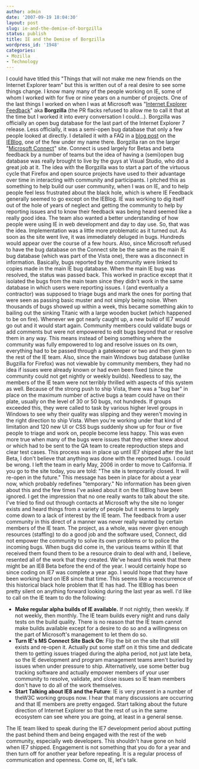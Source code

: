 ```yaml
---
author: admin
date: '2007-09-19 18:04:30'
layout: post
slug: ie-and-the-demise-of-borgzilla
status: publish
title: IE and the Demise of Borgzilla
wordpress_id: '1948'
categories:
- Mozilla
- Technology
---
```


I could have titled this "Things that will not make me new friends on
the Internet Explorer team" but this is written out of a real desire to
see some things change. I know many many of the people working on IE,
some of whom I worked with for five or nine years on a number of
projects. One of the last things I worked on when I was at Microsoft was
"[Internet Explorer
Feedback](https://connect.microsoft.com/site/sitehome.aspx?SiteID=136)"
aka **Borgzilla** (the PR flacks refused to allow me to call it that at
the time but I worked it into every conversation I could...). Borgzilla
was officially an open bug database for the last part of the Internet
Explorer 7 release. Less officially, it was a semi-open bug database
that only a few people looked at directly. I detailed it with a FAQ in a
[blog post](http://blogs.msdn.com/ie/archive/2006/03/24/560095.aspx) on
the [IEBlog](http://blogs.msdn.com/ie/), one of the few under my name
there. Borgzilla ran on the larger "[Microsoft
Connect](https://connect.microsoft.com/)" site. Connect is used largely
for Betas and beta feedback by a number of teams but the idea of having
a (semi)open bug database was really brought to live by the guys at
Visual Studio, who did a great job at it. The idea with the Borgzilla
was to start a part of the virtuous cycle that Firefox and open source
projects have used to their advantage over time in interacting with
community and participants. I pitched this as something to help build
our user community, when I was on IE, and to help people feel less
frustrated about the black hole, which is where IE Feedback generally
seemed to go except on the IEBlog. IE was working to dig itself out of
the hole of years of neglect and getting the community to help by
reporting issues and to know their feedback was being heard seemed like
a really good idea. The team also wanted a better understanding of how
people were using IE in web development and day to day use. So, that was
the idea. Implementation was a little more problematic as it turned out.
As soon as the site went live, it was immediately deluged in bugs.
Hundreds would appear over the course of a few hours. Also, since
Microsoft refused to have the bug database on the Connect site be the
same as the main IE bug database (which was part of the Vista one),
there was a disconnect in information. Basically, bugs reported by the
community were linked to copies made in the main IE bug database. When
the main IE bug was resolved, the status was passed back. This worked in
practice except that it isolated the bugs from the main team since they
didn't work in the same database in which users were reporting issues. I
(and eventually a contractor) was supposed to triage bugs and mark the
ones for porting that were seen as passing basic muster and not simply
being noise. When thousands of bugs showed up within a week, this became
something akin to bailing out the sinking Titanic with a large wooden
bucket (which happened to be on fire). Whenever we got nearly caught up,
a new build of IE7 would go out and it would start again. Community
members could validate bugs or add comments but were not empowered to
edit bugs beyond that or resolve them in any way. This means instead of
being something where the community was fully empowered to log and
resolve issues on its own, everything had to be passed through a
gatekeeper or two and then given to the rest of the IE team. Also, since
the main Windows bug database (unlike Bugzilla for Firefox) was not
viewable by community members, they had no idea if issues were already
known or had even been fixed (since the community could not get nightly
or weekly builds). Needless to say, the members of the IE team were not
terribly thrilled with aspects of this system as well. Because of the
strong push to ship Vista, there was a "bug bar" in place on the maximum
number of active bugs a team could have on their plate, usually on the
level of 30 or 50 bugs, not hundreds. If groups exceeded this, they were
called to task by various higher level groups in Windows to see why
their quality was slipping and they weren't moving in the right
direction to ship Vista. When you're working under that kind of
limitation and 120 new UI or CSS bugs suddenly show up for four or five
people to triage and work on, people become less happy. This was even
more true when many of the bugs were issues that they either knew about
or which had to be sent to the QA team to create reproduction steps and
clear test cases. This process was in place up until IE7 shipped after
the last Beta, I don't believe that anything was done with the reported
bugs. I could be wrong. I left the team in early May, 2006 in order to
move to California. If you go to the site today, you are told: "The site
is temporarily closed. It will re-open in the future." This message has
been in place for about a year now, which probably redefines
"temporary." No information has been given about this and the few times
I've asked about it on the IEBlog have been ignored. I get the
impression that no one really wants to talk about the site. I've tried
to find out through contacts at Microsoft why the site no longer exists
and heard things from a variety of people but it seems to largely come
down to a lack of interest by the IE team. The feedback from a user
community in this direct of a manner was never really wanted by certain
members of the IE team. The project, as a whole, was never given enough
resources (staffing) to do a good job and the software used, Connect,
did not empower the community to solve its own problems or to police the
incoming bugs. When bugs did come in, the various teams within IE that
received them found them to be a resource drain to deal with and, I
believe, resented all of the work that they created. We've heard this
week that there might be an IE8 Beta before the end of the year. I would
certainly hope so since coding on IE7 was complete a year ago. I would
hope that they have been working hard on IE8 since that time. This seems
like a reoccurrence of this historical black hole problem that IE has
had. The IEBlog has been pretty silent on anything forward looking
during the last year as well. I'd like to call on the IE team to do the
following:

-   **Make regular alpha builds of IE available.** If not nightly, then
    weekly. If not weekly, then monthly. The IE team builds every night
    and runs daily tests on the build quality. There is no reason that
    the IE team cannot make builds available except for a desire to do
    so and a willingness on the part of Microsoft's management to let
    them do so.
-   **Turn IE's MS Connect Site Back On**: Flip the bit on the site that
    still exists and re-open it. Actually put some staff on it this time
    and dedicate them to getting issues triaged during the alpha period,
    not just late beta, so the IE development and program management
    teams aren't buried by issues when under pressure to ship.
    Alternatively, use some better bug tracking software and actually
    empower members of your user community to resolve, validate, and
    close issues so IE team members don't have to do all of the work
    themselves.
-   **Start Talking about IE8 and the Future**: IE is very present in a
    number of theW3C working groups now. I hear that many discussions
    are occurring and that IE members are pretty engaged. Start talking
    about the future direction of Internet Explorer so that the rest of
    us in the same ecosystem can see where you are going, at least in a
    general sense.

The IE team liked to speak during the IE7 development period about
putting the past behind them and being engaged with the rest of the web
community, especially web developers. This shouldn't have gone on hold
when IE7 shipped. Engagement is not something that you do for a year and
then turn off for another year before repeating. It is a regular process
of communication and openness. Come on, IE, let's talk.
